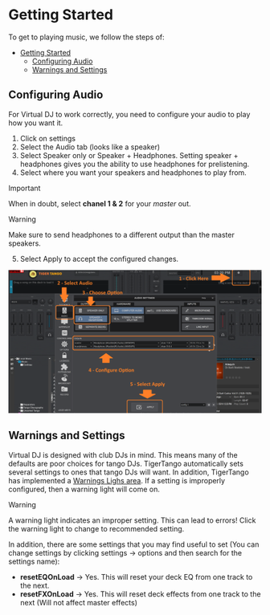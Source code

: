 # Getting Started
To get to playing music, we follow the steps of:
- [Getting Started](#getting-started)
  - [Configuring Audio](#configuring-audio)
  - [Warnings and Settings](#warnings-and-settings)

## Configuring Audio
For Virtual DJ to work correctly, you need to configure your audio to play how you want it.

1. Click on settings
2. Select the Audio tab (looks like a speaker)
3. Select Speaker only or Speaker + Headphones. Setting speaker + headphones gives you the ability to use headphones for prelistening.
4. Select where you want your speakers and headphones to play from.
>[!IMPORTANT]
> When in doubt, select **chanel 1 & 2** for your *master* out. 

>[!WARNING]
Make sure to send headphones to a different output than the master speakers.

5. Select Apply to accept the configured changes.


![alt text](<../images/Setting up audio.png>)

## Warnings and Settings
Virtual DJ is designed with club DJs in mind. This means many of the defaults are poor choices for tango DJs. TigerTango automatically sets several settings to ones that tango DJs will want. In addition, TigerTango has implemented a [Warnings Lighs area](Walkthrough.md/#warning-lights). If a setting is improperly configured, then a warning light will come on. 
> [!WARNING]
> A warning light indicates an improper setting. This can lead to errors! Click the warning light to change to recommended setting.   

In addition, there are some settings that you may find useful to set (You can change settings by clicking settings -> options and then search for the settings name): 
* **resetEQOnLoad** -> Yes. This will reset your deck EQ from one track to the next.
* **resetFXOnLoad** -> Yes. This will reset deck effects from one track to the next (Will not affect master effects)
